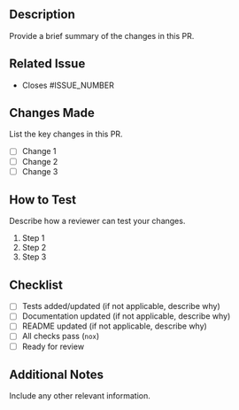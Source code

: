 ## Description
Provide a brief summary of the changes in this PR.

## Related Issue
- Closes #ISSUE_NUMBER

## Changes Made
List the key changes in this PR.
- [ ] Change 1
- [ ] Change 2
- [ ] Change 3

## How to Test
Describe how a reviewer can test your changes.
1. Step 1
2. Step 2
3. Step 3


## Checklist
- [ ] Tests added/updated (if not applicable, describe why)
- [ ] Documentation updated (if not applicable, describe why)
- [ ] README updated (if not applicable, describe why)
- [ ] All checks pass (`nox`)
- [ ] Ready for review

## Additional Notes
Include any other relevant information.
